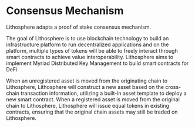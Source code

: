 # Consensus Mechanism

Lithosphere adapts a proof of stake consensus mechanism.

The goal of Lithosphere is to use blockchain technology to build an infrastructure platform to run decentralized applications and on the platform, multiple types of tokens will be able to freely interact through smart contracts to achieve value interoperability. Lithosphere aims to implement Myriad Distributed Key Management to build smart contracts for DeFi.

When an unregistered asset is moved from the originating chain to Lithosphere, Lithosphere will construct a new asset based on the cross-chain transaction information, utilizing a built-in asset template to deploy a new smart contract. When a registered asset is moved from the original chain to Lithosphere, Lithosphere will issue equal tokens in existing contracts, ensuring that the original chain assets may still be traded on Lithosphere.
